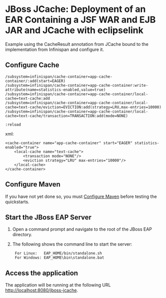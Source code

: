 JBoss JCache: Deployment of an EAR Containing a JSF WAR and EJB JAR and JCache with eclipselink
====================================================================

Example using the CacheResult annotation from JCache bound to the implementation from Infinispan and configure it.

Configure Cache
-------------

```
/subsystem=infinispan/cache-container=app-cache-container/:add(start=EAGER)
/subsystem=infinispan/cache-container=app-cache-container:write-attribute(name=statistics-enabled,value=true)
/subsystem=infinispan/cache-container=app-cache-container/local-cache=text-cache:add
/subsystem=infinispan/cache-container=app-cache-container/local-cache=text-cache/eviction=EVICTION:add(strategy=LRU,max-entries=10000)
/subsystem=infinispan/cache-container=app-cache-container/local-cache=text-cache/transaction=TRANSACTION:add(mode=NONE)

:reload
```

xml:

```
<cache-container name="app-cache-container" start="EAGER" statistics-enabled="true">
    <local-cache name="text-cache">
        <transaction mode="NONE"/>
        <eviction strategy="LRU" max-entries="10000"/>
    </local-cache>
</cache-container>
```

Configure Maven 
-------------

If you have not yet done so, you must [Configure Maven](https://github.com/jboss-developer/jboss-developer-shared-resources/blob/master/guides/CONFIGURE_MAVEN.md#configure-maven-to-build-and-deploy-the-quickstarts) before testing the quickstarts.



Start the JBoss EAP Server
-------------------------

1. Open a command prompt and navigate to the root of the JBoss EAP directory.
2. The following shows the command line to start the server:

        For Linux:   EAP_HOME/bin/standalone.sh
        For Windows: EAP_HOME\bin\standalone.bat

Access the application 
---------------------

The application will be running at the following URL <http://localhost:8080/jboss-jcache>.


